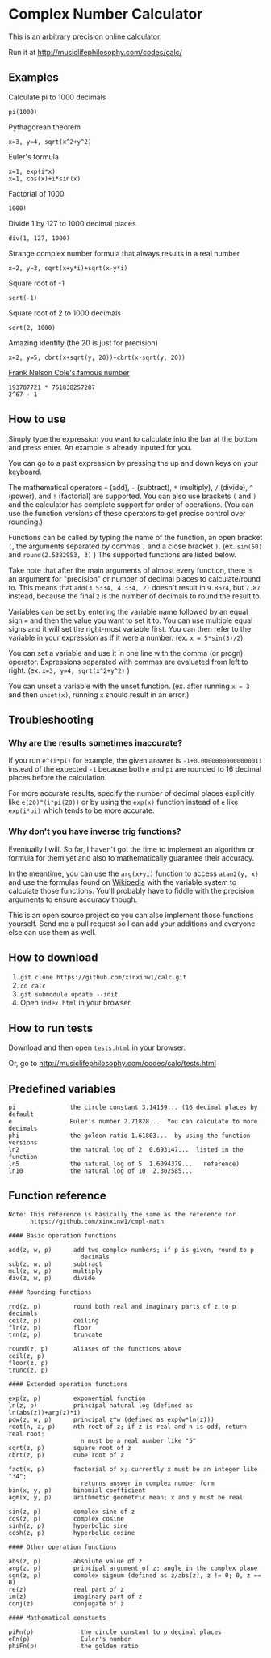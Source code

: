# Complex Number Calculator

This is an arbitrary precision online calculator.

Run it at http://musiclifephilosophy.com/codes/calc/

## Examples

Calculate pi to 1000 decimals

`pi(1000)`

Pythagorean theorem

`x=3, y=4, sqrt(x^2+y^2)`

Euler's formula

`x=1, exp(i*x)`  
`x=1, cos(x)+i*sin(x)`

Factorial of 1000

`1000!`

Divide 1 by 127 to 1000 decimal places

`div(1, 127, 1000)`

Strange complex number formula that always results in a real number

`x=2, y=3, sqrt(x+y*i)+sqrt(x-y*i)`

Square root of -1

`sqrt(-1)`

Square root of 2 to 1000 decimals

`sqrt(2, 1000)`

Amazing identity (the 20 is just for precision)

`x=2, y=5, cbrt(x+sqrt(y, 20))+cbrt(x-sqrt(y, 20))`

[Frank Nelson Cole's famous number](http://en.wikipedia.org/wiki/Frank_Nelson_Cole)

`193707721 * 761838257287`  
`2^67 - 1`

## How to use

Simply type the expression you want to calculate into the bar at the bottom and press enter. An example is already inputed for you.

You can go to a past expression by pressing the up and down keys on your keyboard.

The mathematical operators `+` (add), `-` (subtract), `*` (multiply), `/` (divide), `^` (power), and `!` (factorial) are supported. You can also use brackets `(` and `)` and the calculator has complete support for order of operations. (You can use the function versions of these operators to get precise control over rounding.)

Functions can be called by typing the name of the function, an open bracket `(`, the arguments separated by commas `,` and a close bracket `)`. (ex. `sin(50)` and `round(2.5382953, 3)` ) The supported functions are listed below.

Take note that after the main arguments of almost every function, there is an argument for "precision" or number of decimal places to calculate/round to. This means that `add(3.5334, 4.334, 2)` doesn't result in `9.8674`, but `7.87` instead, because the final `2` is the number of decimals to round the result to.

Variables can be set by entering the variable name followed by an equal sign `=` and then the value you want to set it to. You can use multiple equal signs and it will set the right-most variable first. You can then refer to the variable in your expression as if it were a number. (ex. `x = 5*sin(3)/2`)

You can set a variable and use it in one line with the comma (or progn) operator. Expressions separated with commas are evaluated from left to right. (ex. `x=3, y=4, sqrt(x^2+y^2)` )

You can unset a variable with the unset function. (ex. after running `x = 3` and then `unset(x)`, running `x` should result in an error.)

## Troubleshooting

### Why are the results sometimes inaccurate?

If you run `e^(i*pi)` for example, the given answer is `-1+0.0000000000000001i` instead of the expected `-1` because both `e` and `pi` are rounded to 16 decimal places before the calculation.

For more accurate results, specify the number of decimal places explicitly like `e(20)^(i*pi(20))` or by using the `exp(x)` function instead of `e` like `exp(i*pi)` which tends to be more accurate.

### Why don't you have inverse trig functions?

Eventually I will. So far, I haven't got the time to implement an algorithm or formula for them yet and also to mathematically guarantee their accuracy.

In the meantime, you can use the `arg(x+yi)` function to access `atan2(y, x)` and use the formulas found on [Wikipedia](http://en.wikipedia.org/wiki/Inverse_trigonometric_functions#Logarithmic_forms) with the variable system to calculate those functions. You'll probably have to fiddle with the precision arguments to ensure accuracy though.

This is an open source project so you can also implement those functions yourself. Send me a pull request so I can add your additions and everyone else can use them as well.

## How to download

1. `git clone https://github.com/xinxinw1/calc.git`
2. `cd calc`
3. `git submodule update --init`
3. Open `index.html` in your browser.

## How to run tests

Download and then open `tests.html` in your browser.

Or, go to http://musiclifephilosophy.com/codes/calc/tests.html

## Predefined variables

```
pi               the circle constant 3.14159... (16 decimal places by default
e                Euler's number 2.71828...  You can calculate to more decimals
phi              the golden ratio 1.61803...  by using the function versions
ln2              the natural log of 2  0.693147...  listed in the function
ln5              the natural log of 5  1.6094379...   reference)
ln10             the natural log of 10  2.302585...
```

## Function reference

```
Note: This reference is basically the same as the reference for
      https://github.com/xinxinw1/cmpl-math

#### Basic operation functions

add(z, w, p)      add two complex numbers; if p is given, round to p
                    decimals
sub(z, w, p)      subtract
mul(z, w, p)      multiply
div(z, w, p)      divide

#### Rounding functions

rnd(z, p)         round both real and imaginary parts of z to p decimals
cei(z, p)         ceiling
flr(z, p)         floor
trn(z, p)         truncate

round(z, p)       aliases of the functions above
ceil(z, p)
floor(z, p)
trunc(z, p)

#### Extended operation functions

exp(z, p)         exponential function
ln(z, p)          principal natural log (defined as ln(abs(z))+arg(z)*i)
pow(z, w, p)      principal z^w (defined as exp(w*ln(z)))
root(n, z, p)     nth root of z; if z is real and n is odd, return real root;
                    n must be a real number like "5"
sqrt(z, p)        square root of z
cbrt(z, p)        cube root of z

fact(x, p)        factorial of x; currently x must be an integer like "34";
                    returns answer in complex number form
bin(x, y, p)      binomial coefficient
agm(x, y, p)      arithmetic geometric mean; x and y must be real

sin(z, p)         complex sine of z
cos(z, p)         complex cosine
sinh(z, p)        hyperbolic sine
cosh(z, p)        hyperbolic cosine

#### Other operation functions

abs(z, p)         absolute value of z
arg(z, p)         principal argument of z; angle in the complex plane
sgn(z, p)         complex signum (defined as z/abs(z), z != 0; 0, z == 0)
re(z)             real part of z
im(z)             imaginary part of z
conj(z)           conjugate of z

#### Mathematical constants

piFn(p)             the circle constant to p decimal places
eFn(p)              Euler's number
phiFn(p)            the golden ratio

```


